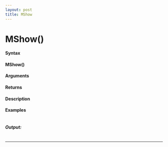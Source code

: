 ```yaml
---
layout: post
title: MShow
---
```


# MShow()


#### Syntax

#### MShow()

#### Arguments

#### Returns

#### Description

#### Examples

```

```

##### Output:

```

```

---